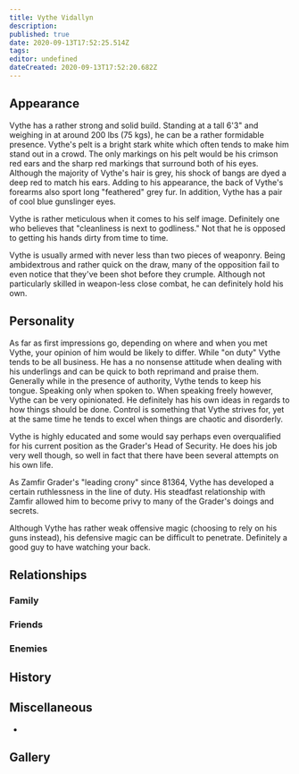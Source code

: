 ```yaml
---
title: Vythe Vidallyn
description: 
published: true
date: 2020-09-13T17:52:25.514Z
tags: 
editor: undefined
dateCreated: 2020-09-13T17:52:20.682Z
---
```


Appearance
----------

Vythe has a rather strong and solid build. Standing at a tall 6'3" and weighing in at around 200 lbs (75 kgs), he can be a rather formidable presence. Vythe's pelt is a bright stark white which often tends to make him stand out in a crowd. The only markings on his pelt would be his crimson red ears and the sharp red markings that surround both of his eyes. Although the majority of Vythe's hair is grey, his shock of bangs are dyed a deep red to match his ears. Adding to his appearance, the back of Vythe's forearms also sport long "feathered" grey fur. In addition, Vythe has a pair of cool blue gunslinger eyes.

Vythe is rather meticulous when it comes to his self image. Definitely one who believes that "cleanliness is next to godliness." Not that he is opposed to getting his hands dirty from time to time.

Vythe is usually armed with never less than two pieces of weaponry. Being ambidextrous and rather quick on the draw, many of the opposition fail to even notice that they've been shot before they crumple. Although not particularly skilled in weapon-less close combat, he can definitely hold his own.

Personality
-----------

As far as first impressions go, depending on where and when you met Vythe, your opinion of him would be likely to differ. While "on duty" Vythe tends to be all business. He has a no nonsense attitude when dealing with his underlings and can be quick to both reprimand and praise them. Generally while in the presence of authority, Vythe tends to keep his tongue. Speaking only when spoken to. When speaking freely however, Vythe can be very opinionated. He definitely has his own ideas in regards to how things should be done. Control is something that Vythe strives for, yet at the same time he tends to excel when things are chaotic and disorderly.

Vythe is highly educated and some would say perhaps even overqualified for his current position as the Grader's Head of Security. He does his job very well though, so well in fact that there have been several attempts on his own life.

As Zamfir Grader's "leading crony" since 81364, Vythe has developed a certain ruthlessness in the line of duty. His steadfast relationship with Zamfir allowed him to become privy to many of the Grader's doings and secrets.

Although Vythe has rather weak offensive magic (choosing to rely on his guns instead), his defensive magic can be difficult to penetrate. Definitely a good guy to have watching your back.

Relationships
-------------

### Family

### Friends

### Enemies

History
-------

Miscellaneous
-------------

-

Gallery
-------